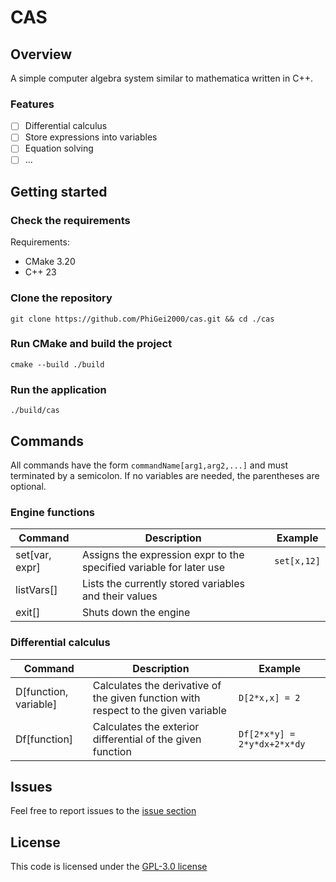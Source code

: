 # CAS
## Overview
A simple computer algebra system similar to mathematica written in C++.
### Features
- [ ] Differential calculus
- [ ] Store expressions into variables
- [ ] Equation solving
- [ ] ...

## Getting started
### Check the requirements
Requirements:
- CMake 3.20
- C++ 23
### Clone the repository
    git clone https://github.com/PhiGei2000/cas.git && cd ./cas
### Run CMake and build the project
    cmake --build ./build 
### Run the application
    ./build/cas

## Commands
All commands have the form ``commandName[arg1,arg2,...]`` and must terminated by a semicolon. If no variables are needed, the parentheses are optional.

### Engine functions
| Command | Description | Example |
| --- | --- | --- |
| set[var, expr] | Assigns the expression expr to the specified variable for later use | ``set[x,12]`` |
| listVars[] | Lists the currently stored variables and their values | |
| exit[] | Shuts down the engine | |

### Differential calculus

| Command | Description | Example |
| --- | --- | --- |
| D[function, variable] | Calculates the derivative of the given function with respect to the given variable | ``D[2*x,x] = 2`` |
| Df[function] | Calculates the exterior differential of the given function | ``Df[2*x*y] = 2*y*dx+2*x*dy`` |

## Issues
Feel free to report issues to the [issue section](https://github.com/PhiGei2000/cas/issues)

## License 
This code is licensed under the [GPL-3.0 license](https://github.com/PhiGei2000/cas/blob/master/LICENSE)